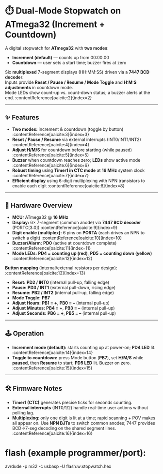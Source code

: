 # ⏱️ Dual-Mode Stopwatch on ATmega32 (Increment + Countdown)

A digital stopwatch for **ATmega32** with **two modes**:
- **Increment (default)** — counts up from 00:00:00
- **Countdown** — user sets a start time; buzzer fires at zero

Six **multiplexed** 7-segment displays (HH:MM:SS) driven via a **7447 BCD decoder**.  
Inputs provide **Reset / Pause / Resume / Mode Toggle** and **H:M:S adjustments** in countdown mode.  
Mode LEDs show count-up vs. count-down status; a buzzer alerts at the end. :contentReference[oaicite:2]{index=2}

---

## ✨ Features
- **Two modes:** increment & countdown (toggle by button) :contentReference[oaicite:3]{index=3}
- **Reset / Pause / Resume** via external interrupts (INT0/INT1/INT2) :contentReference[oaicite:4]{index=4}
- **Adjust H/M/S** for countdown before starting (while paused) :contentReference[oaicite:5]{index=5}
- **Buzzer** when countdown reaches zero; **LEDs** show active mode :contentReference[oaicite:6]{index=6}
- **Robust timing** using **Timer1 in CTC mode** at **16 MHz** system clock :contentReference[oaicite:7]{index=7}
- **Efficient display** using 6-digit multiplexing with NPN transistors to enable each digit :contentReference[oaicite:8]{index=8}

---

## 🧩 Hardware Overview

- **MCU:** ATmega32 @ **16 MHz**  
- **Display:** 6× 7-segment (common anode) via **7447 BCD decoder** (PORTC[3:0]) :contentReference[oaicite:9]{index=9}
- **Digit enable (multiplex):** 6 pins on **PORTA** (each drives an NPN to switch a digit) :contentReference[oaicite:10]{index=10}
- **Buzzer/Alarm:** **PD0** (active at countdown complete) :contentReference[oaicite:11]{index=11}
- **Mode LEDs:** **PD4 = counting up (red)**, **PD5 = counting down (yellow)** :contentReference[oaicite:12]{index=12}

**Button mapping** (internal/external resistors per design): :contentReference[oaicite:13]{index=13}
- **Reset:** **PD2 / INT0** (internal pull-up, falling edge)
- **Pause:** **PD3 / INT1** (external pull-down, rising edge)
- **Resume:** **PB2 / INT2** (internal pull-up, falling edge)
- **Mode Toggle:** **PB7**
- **Adjust Hours:** **PB1 = +**, **PB0 = –** (internal pull-up)
- **Adjust Minutes:** **PB4 = +**, **PB3 = –** (internal pull-up)
- **Adjust Seconds:** **PB6 = +**, **PB5 = –** (internal pull-up)

---

## 🕹️ Operation

- **Increment mode (default):** starts counting up at power-on; **PD4 LED** lit. :contentReference[oaicite:14]{index=14}  
- **Toggle to countdown:** press Mode button (**PB7**), set **H/M/S** while **paused**, then **Resume** to start; **PD5 LED** lit. Buzzer on zero. :contentReference[oaicite:15]{index=15}

---

## 🛠️ Firmware Notes

- **Timer1 (CTC)** generates precise ticks for seconds counting.  
- **External interrupts** (INT0/1/2) handle real-time user actions without polling lag.  
- **Multiplexing**: only one digit is lit at a time; rapid scanning + POV makes all appear on. Use **NPN BJTs** to switch common anodes; 7447 provides BCD→7-seg decoding on the shared segment lines. :contentReference[oaicite:16]{index=16}



# flash (example programmer/port):
avrdude -p m32 -c usbasp -U flash:w:stopwatch.hex
